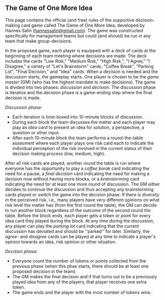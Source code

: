 ## The Game of One More Idea
This page contains the official (and free) rules of the supportive decision-making card game called The Game of One More Idea, developed by Hannes Salin (hannessalin@gmail.com). The game was constructed specifically for management teams but could (and should) be run in any team that make group-decisions.

In the proposed game, each player is equipped with a deck of cards at the beginning of each team meeting where decisions are made. The deck includes the cards "Low Risk," "Medium Risk," "High Risk,", "I Agree," "I Disagree," a variety of "Let's Brainstorm" cards, "Coffee Break", "Parking Lot", "Final Decision," and "Idea" cards. When a decision is needed and the discussion starts, the gameplay starts. One player is chosen to be the *game master* (GM) (who has the highest mandate to make decisions). The game is divided into two phases: *discussion* and *decision*. The discussion phase is iterative and the decision phase is a game-ending step where the final decision is made. 

*Discussion phase:* 
- Each iteration is time-boxed into 10-minute blocks of discussion.
- During each block the team discusses the matter and each player may play an *idea card* to present an idea for solution, a perspective, a question or other input.
- After each 10-minute block the team performs a round-the-table assesment where each player plays one risk card each to indicate the individual perception of the risk involved in the current status of their decision making process (low, medium, high).

After all risk cards are played, another round the table is run where everyone has the opportunity to play a *coffee break* card indicating the need for a pause, a *final decision* card indicating the need for making a decision now without having more blocks, or a *brainstorming* card indicating the need for at least one more round of discussion. The GM either decides to continue the discussion and thus accepting any brainstorming cards played or switch the game into the decision phase. If there is diversity in the perceived risk, i.e., many players have very different opinions on what risk level the matter has (from the first round the table), the GM can decide to run another block regardless of the outcome of the second round the table. Before the block ends, each player gets a token or point for every idea card they played during the block. At any time during the discussion, any player can play the *parking lot* card indicating that the current discussion has deviated and should be ''parked'' for later. Similarly, the *agree-* and *disagree* cards can be played at any time to indicate a player's opinion towards an idea, risk opinion or other situation.
    
*Decision phase:* 
- Everyone count the number of tokens or points collected from the previous phase (when this phae starts, there should be at least one proposed decision in the team)
- The GM makes the final decision and if that turns out to be a previously played idea from any of the players, that player receives one extra token.
- The game ends and the player with the most number of tokens wins.
